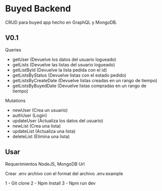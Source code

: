 # Buyed Backend
CRUD para buyed app hecho en GraphQL y MongoDB.

## V0.1

Queries

- getUser (Devuelve los datos del usuario logueado)
- getLists (Devuelve las listas del usuario logueado)
- getListById (Devuelve la lista pedida con el id)
- getListsByStatus (Devuelve listas con el estado pedido)
- getListsByCreateDate (Devuelve listas creadas en un rango de tiempo)
- getListsByBuyedDate (Devuelve listas compradas en un rango de tiempo)

Mutations

- newUser (Crea un usuario)
- authUser (Login)
- updateUser (Actualiza los datos del usuario)
- newList (Crea una lista)
- updateList (Actualiza una lista)
- deleteList (Elimina una lista)
      
## Usar 

Requerimientos NodeJS, MongoDB Url

Crear .env archivo con el format del archivo .env.example

1 - Git clone
2 - Npm Install
3 - Npm run dev

